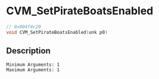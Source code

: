 # CVM_SetPirateBoatsEnabled
```c
// 0x004f4c20
void CVM_SetPirateBoatsEnabled(unk p0)
```
## Description
```
Minimum Arguments: 1
Maximum Arguments: 1
```
